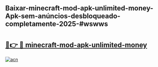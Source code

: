 ## Baixar-minecraft-mod-apk-unlimited-money-Apk-sem-anúncios-desbloqueado-completamente-2025-#wswws

# <h2><a href="https://ainizakaria.my?title=minecraft-mod-apk-unlimited-money&ref=20M">🔗👉 🔴 minecraft-mod-apk-unlimited-money</a></h2>

[![acn](https://github.com/user-attachments/assets/0f9c940e-d8b0-45ae-aac7-cd30a18b3e1c)](https://ainizakaria.my?title=minecraft-mod-apk-unlimited-money&ref=20M)

